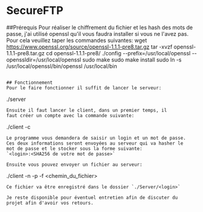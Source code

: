 # SecureFTP

##Prérequis
Pour réaliser le chiffrement du fichier et les hash des mots de passe,
j'ai utilisé openssl qu'il vous faudra installer si vous ne l'avez pas.
Pour cela veuillez taper les commandes suivantes:
wget https://www.openssl.org/source/openssl-1.1.1-pre8.tar.gz
tar -xvzf openssl-1.1.1-pre8.tar.gz
cd openssl-1.1.1-pre8/
./config --prefix=/usr/local/openssl --openssldir=/usr/local/openssl
sudo make
sudo make install
sudo ln -s /usr/local/openssl/bin/openssl /usr/local/bin
```

## Fonctionnement
Pour le faire fonctionner il suffit de lancer le serveur:
```
./server
```
Ensuite il faut lancer le client, dans un premier temps, il
faut créer un compte avec la commande suivante:
```
./client -c
```
Le programme vous demandera de saisir un login et un mot de passe.
Ces deux informations seront envoyées au serveur qui va hasher le 
mot de passe et le stocker sous la forme suivante:
`<login>:<SHA256 de votre mot de passe>`

Ensuite vous pouvez envoyer un fichier au serveur:
```
./client -n <login> -p <password> -f <chemin_du_fichier>
```
Ce fichier va être enregistré dans le dossier `./Server/<login>`

Je reste disponible pour éventuel entretien afin de discuter du 
projet afin d'avoir vos retours.
